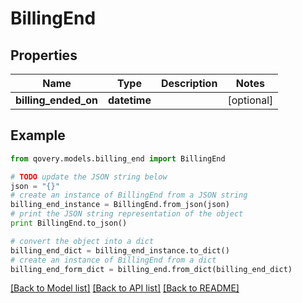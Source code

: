 # BillingEnd


## Properties

Name | Type | Description | Notes
------------ | ------------- | ------------- | -------------
**billing_ended_on** | **datetime** |  | [optional] 

## Example

```python
from qovery.models.billing_end import BillingEnd

# TODO update the JSON string below
json = "{}"
# create an instance of BillingEnd from a JSON string
billing_end_instance = BillingEnd.from_json(json)
# print the JSON string representation of the object
print BillingEnd.to_json()

# convert the object into a dict
billing_end_dict = billing_end_instance.to_dict()
# create an instance of BillingEnd from a dict
billing_end_form_dict = billing_end.from_dict(billing_end_dict)
```
[[Back to Model list]](../README.md#documentation-for-models) [[Back to API list]](../README.md#documentation-for-api-endpoints) [[Back to README]](../README.md)


